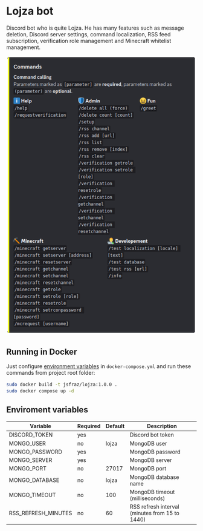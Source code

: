 # Lojza bot

Discord bot who is quite Lojza. He has many features such as message deletion, Discord server settings, command localization, RSS feed subscription, verification role management and Minecraft whitelist management.

![Commands](./commands.png)

## Running in Docker

Just configure [environment variables](#enviroment-variables) in `docker-compose.yml` and run these commands from project root folder:

```bash
sudo docker build -t jsfraz/lojza:1.0.0 .
sudo docker compose up -d
```

## Enviroment variables

| Variable            | Required | Default | Description                                    |
|---------------------|----------|---------|------------------------------------------------|
| DISCORD_TOKEN       | yes      |         | Discord bot token                              |
| MONGO_USER          | no       | lojza   | MongoDB user                                   |
| MONGO_PASSWORD      | yes      |         | MongoDB password                               |
| MONGO_SERVER        | yes      |         | MongoDB server                                 |
| MONGO_PORT          | no       | 27017   | MongoDB port                                   |
| MONGO_DATABASE      | no       | lojza   | MongoDB database name                          |
| MONGO_TIMEOUT       | no       | 100     | MongoDB timeout (milliseconds)                 |
| RSS_REFRESH_MINUTES | no       | 60      | RSS refresh interval (minutes from 15 to 1440) |
